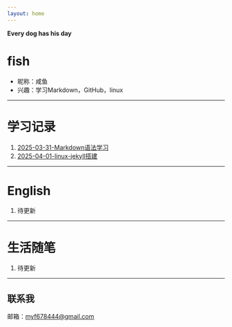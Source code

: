 ```yaml
---
layout: home
---
```


**Every dog has his day**
# **fish**

- 昵称：咸鱼
- 兴趣：学习Markdown，GitHub，linux

---

# **学习记录**

1. [2025-03-31-Markdown语法学习](https://myf678444.github.io/2025/03/31/markdown.html)
2. [2025-04-01-linux-jekyll搭建](https://myf678444.github.io/2025/04/01/linux-jekyll.html)
---

# **English**

1. 待更新

---

# **生活随笔**

1. 待更新

---

## 联系我

邮箱：[myf678444@gmail.com](mailto:myf678444@gmail.com)
